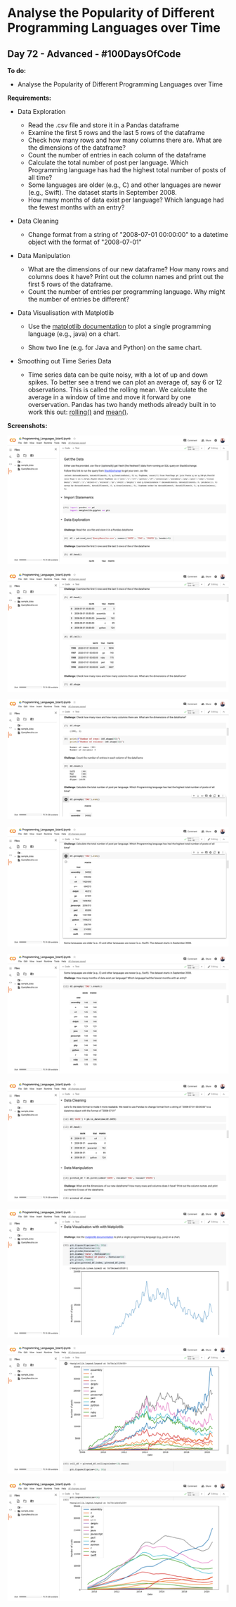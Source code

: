 # Analyse the Popularity of Different Programming Languages over Time
## Day 72 - Advanced - \#100DaysOfCode

**To do:**
* Analyse the Popularity of Different Programming Languages over Time

**Requirements:**
* Data Exploration
    * Read the .csv file and store it in a Pandas dataframe
    * Examine the first 5 rows and the last 5 rows of the dataframe
    * Check how many rows and how many columns there are. What are the dimensions of the dataframe?
    * Count the number of entries in each column of the dataframe
    * Calculate the total number of post per language. Which Programming language has had the highest total number of 
      posts of all time?
    * Some languages are older (e.g., C) and other languages are newer (e.g., Swift). The dataset starts in 
      September 2008.
    * How many months of data exist per language? Which language had the fewest months with an entry? 
    
* Data Cleaning
    * Change format from a string of "2008-07-01 00:00:00" to a datetime object with the format of "2008-07-01"

* Data Manipulation
    * What are the dimensions of our new dataframe? How many rows and columns does it have? Print out the column 
      names and print out the first 5 rows of the dataframe.
    * Count the number of entries per programming language. Why might the number of entries be different?

* Data Visualisation with Matplotlib 
  
    * Use the [matplotlib documentation](https://matplotlib.org/3.2.1/api/_as_gen/matplotlib.pyplot.plot.html#matplotlib.pyplot.plot) 
      to plot a single programming language (e.g., java) on a chart.

    * Show two line (e.g. for Java and Python) on the same chart.

* Smoothing out Time Series Data

    * Time series data can be quite noisy, with a lot of up and down spikes. To better see a trend we can plot an 
      average of, say 6 or 12 observations. This is called the rolling mean. We calculate the average in a window of time 
      and move it forward by one overservation. Pandas has two handy methods already built in to work this out: 
      [rolling()](https://pandas.pydata.org/pandas-docs/stable/reference/api/pandas.DataFrame.rolling.html) and 
      [mean()](https://pandas.pydata.org/pandas-docs/stable/reference/api/pandas.core.window.rolling.Rolling.mean.html).

**Screenshots:**

![](https://github.com/adrianurdar/100DaysOfCode-Bootcamp/blob/main/Day-072/screenshots/screencapture-colab-research-google-drive-1QkWh9cbGO9Ch-aLv73MI3y9CpGv-xRu2-2021-01-04-08_16_31.png)

![](https://github.com/adrianurdar/100DaysOfCode-Bootcamp/blob/main/Day-072/screenshots/screencapture-colab-research-google-drive-1QkWh9cbGO9Ch-aLv73MI3y9CpGv-xRu2-2021-01-04-08_18_02.png)

![](https://github.com/adrianurdar/100DaysOfCode-Bootcamp/blob/main/Day-072/screenshots/screencapture-colab-research-google-drive-1QkWh9cbGO9Ch-aLv73MI3y9CpGv-xRu2-2021-01-04-08_18_18.png)

![](https://github.com/adrianurdar/100DaysOfCode-Bootcamp/blob/main/Day-072/screenshots/screencapture-colab-research-google-drive-1QkWh9cbGO9Ch-aLv73MI3y9CpGv-xRu2-2021-01-04-08_18_30.png)

![](https://github.com/adrianurdar/100DaysOfCode-Bootcamp/blob/main/Day-072/screenshots/screencapture-colab-research-google-drive-1QkWh9cbGO9Ch-aLv73MI3y9CpGv-xRu2-2021-01-04-08_18_43.png)

![](https://github.com/adrianurdar/100DaysOfCode-Bootcamp/blob/main/Day-072/screenshots/screencapture-colab-research-google-drive-1QkWh9cbGO9Ch-aLv73MI3y9CpGv-xRu2-2021-01-04-08_18_55.png)

![](https://github.com/adrianurdar/100DaysOfCode-Bootcamp/blob/main/Day-072/screenshots/screencapture-colab-research-google-drive-1QkWh9cbGO9Ch-aLv73MI3y9CpGv-xRu2-2021-01-04-08_19_17.png)

![](https://github.com/adrianurdar/100DaysOfCode-Bootcamp/blob/main/Day-072/screenshots/screencapture-colab-research-google-drive-1QkWh9cbGO9Ch-aLv73MI3y9CpGv-xRu2-2021-01-04-08_19_45.png)

![](https://github.com/adrianurdar/100DaysOfCode-Bootcamp/blob/main/Day-072/screenshots/screencapture-colab-research-google-drive-1QkWh9cbGO9Ch-aLv73MI3y9CpGv-xRu2-2021-01-04-08_19_57.png)
